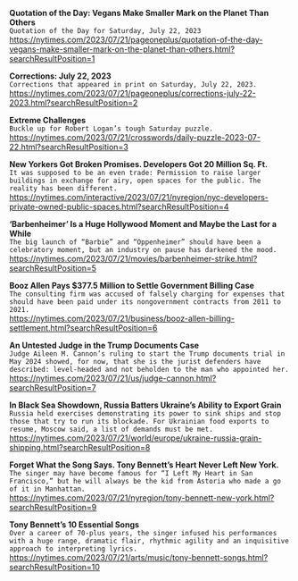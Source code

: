 **Quotation of the Day: Vegans Make Smaller Mark on the Planet Than Others**\
`Quotation of the Day for Saturday, July 22, 2023`\
https://nytimes.com/2023/07/21/pageoneplus/quotation-of-the-day-vegans-make-smaller-mark-on-the-planet-than-others.html?searchResultPosition=1

**Corrections: July 22, 2023**\
`Corrections that appeared in print on Saturday, July 22, 2023.`\
https://nytimes.com/2023/07/21/pageoneplus/corrections-july-22-2023.html?searchResultPosition=2

**Extreme Challenges**\
`Buckle up for Robert Logan’s tough Saturday puzzle.`\
https://nytimes.com/2023/07/21/crosswords/daily-puzzle-2023-07-22.html?searchResultPosition=3

**New Yorkers Got Broken Promises. Developers Got 20 Million Sq. Ft.**\
`It was supposed to be an even trade: Permission to raise larger buildings in exchange for airy, open spaces for the public. The reality has been different.`\
https://nytimes.com/interactive/2023/07/21/nyregion/nyc-developers-private-owned-public-spaces.html?searchResultPosition=4

**‘Barbenheimer’ Is a Huge Hollywood Moment and Maybe the Last for a While**\
`The big launch of “Barbie” and “Oppenheimer” should have been a celebratory moment, but an industry on pause has darkened the mood.`\
https://nytimes.com/2023/07/21/movies/barbenheimer-strike.html?searchResultPosition=5

**Booz Allen Pays $377.5 Million to Settle Government Billing Case**\
`The consulting firm was accused of falsely charging for expenses that should have been paid under its nongovernment contracts from 2011 to 2021.`\
https://nytimes.com/2023/07/21/business/booz-allen-billing-settlement.html?searchResultPosition=6

**An Untested Judge in the Trump Documents Case**\
`Judge Aileen M. Cannon’s ruling to start the Trump documents trial in May 2024 showed, for now, that she is the jurist defenders have described: level-headed and not beholden to the man who appointed her.`\
https://nytimes.com/2023/07/21/us/judge-cannon.html?searchResultPosition=7

**In Black Sea Showdown, Russia Batters Ukraine’s Ability to Export Grain**\
`Russia held exercises demonstrating its power to sink ships and stop those that try to run its blockade. For Ukrainian food exports to resume, Moscow said, a list of demands must be met.`\
https://nytimes.com/2023/07/21/world/europe/ukraine-russia-grain-shipping.html?searchResultPosition=8

**Forget What the Song Says. Tony Bennett’s Heart Never Left New York.**\
`The singer may have become famous for “I Left My Heart in San Francisco,” but he will always be the kid from Astoria who made a go of it in Manhattan.`\
https://nytimes.com/2023/07/21/nyregion/tony-bennett-new-york.html?searchResultPosition=9

**Tony Bennett’s 10 Essential Songs**\
`Over a career of 70-plus years, the singer infused his performances with a huge range, dramatic flair, rhythmic agility and an inquisitive approach to interpreting lyrics.`\
https://nytimes.com/2023/07/21/arts/music/tony-bennett-songs.html?searchResultPosition=10

